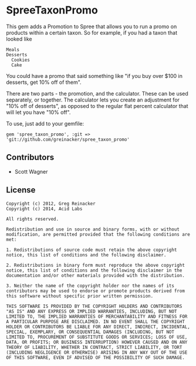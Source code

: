 SpreeTaxonPromo
===============

This gem adds a Promotion to Spree that allows you to run a promo on products within a certain taxon. So for example, if you had a taxon that looked like

```
Meals
Desserts
  Cookies
  Cake
```

You could have a promo that said something like "if you buy over $100 in desserts, get 10% off of them".

There are two parts - the promotion, and the calculator. These can be used separately, or together. The calculator lets you create an adjustment for "10% off of desserts", as opposed to the regular flat percent calculator that will let you have "10% off".

To use, just add to your gemfile:

`gem 'spree_taxon_promo', :git => 'git://github.com/greinacker/spree_taxon_promo'`

## Contributors

- Scott Wagner

## License

```
Copyright (c) 2012, Greg Reinacker
Copyright (c) 2014, Acid Labs

All rights reserved.

Redistribution and use in source and binary forms, with or without modification, are permitted provided that the following conditions are met:

1. Redistributions of source code must retain the above copyright notice, this list of conditions and the following disclaimer.

2. Redistributions in binary form must reproduce the above copyright notice, this list of conditions and the following disclaimer in the documentation and/or other materials provided with the distribution.

3. Neither the name of the copyright holder nor the names of its contributors may be used to endorse or promote products derived from this software without specific prior written permission.

THIS SOFTWARE IS PROVIDED BY THE COPYRIGHT HOLDERS AND CONTRIBUTORS "AS IS" AND ANY EXPRESS OR IMPLIED WARRANTIES, INCLUDING, BUT NOT LIMITED TO, THE IMPLIED WARRANTIES OF MERCHANTABILITY AND FITNESS FOR A PARTICULAR PURPOSE ARE DISCLAIMED. IN NO EVENT SHALL THE COPYRIGHT HOLDER OR CONTRIBUTORS BE LIABLE FOR ANY DIRECT, INDIRECT, INCIDENTAL, SPECIAL, EXEMPLARY, OR CONSEQUENTIAL DAMAGES (INCLUDING, BUT NOT LIMITED TO, PROCUREMENT OF SUBSTITUTE GOODS OR SERVICES; LOSS OF USE, DATA, OR PROFITS; OR BUSINESS INTERRUPTION) HOWEVER CAUSED AND ON ANY THEORY OF LIABILITY, WHETHER IN CONTRACT, STRICT LIABILITY, OR TORT (INCLUDING NEGLIGENCE OR OTHERWISE) ARISING IN ANY WAY OUT OF THE USE OF THIS SOFTWARE, EVEN IF ADVISED OF THE POSSIBILITY OF SUCH DAMAGE.
```

